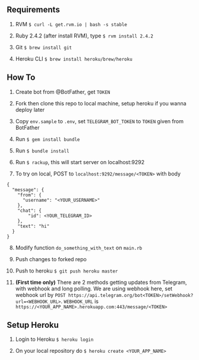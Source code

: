 ## Requirements

1. RVM `$ curl -L get.rvm.io | bash -s stable`

2. Ruby 2.4.2 (after install RVM), type `$ rvm install 2.4.2`

3. Git `$ brew install git`

4. Heroku CLI `$ brew install heroku/brew/heroku`

## How To

1. Create bot from @BotFather, get `TOKEN`

2. Fork then clone this repo to local machine, setup heroku if you wanna deploy later

3. Copy `env.sample` to `.env`, set `TELEGRAM_BOT_TOKEN` to `TOKEN` given from BotFather

4. Run `$ gem install bundle`

5. Run `$ bundle install`

6. Run `$ rackup`, this will start server on localhost:9292

7. To try on local, POST to `localhost:9292/message/<TOKEN>` with body
```
{
  "message": {
    "from": {
      "username": "<YOUR_USERNAME>"
    },
  	"chat": {
  		"id": <YOUR_TELEGRAM_ID>
  	},
  	"text": "hi"
  }
}
```

8. Modify function `do_something_with_text` on `main.rb`

9. Push changes to forked repo

10. Push to heroku `$ git push heroku master`

11. **(First time only)** There are 2 methods getting updates from Telegram, with webhook and long polling. We are using webhook here, set webhook url by `POST https://api.telegram.org/bot<TOKEN>/setWebhook?url=<WEBHOOK_URL>`. `WEBHOOK_URL` is `https://<YOUR_APP_NAME>.herokuapp.com:443/message/<TOKEN>`

## Setup Heroku

1. Login to Heroku `$ heroku login`

2. On your local repository do `$ heroku create <YOUR_APP_NAME>`
